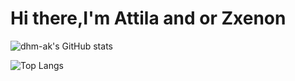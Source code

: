 # Hi there,I'm Attila and or Zxenon
![dhm-ak's GitHub stats](https://github-readme-stats.vercel.app/api?username=dhm-ak&show_icons=true&theme=radical)


![Top Langs](https://github-readme-stats.vercel.app/api/top-langs/?username=dhm-ak&layout=compact&theme=radical)

